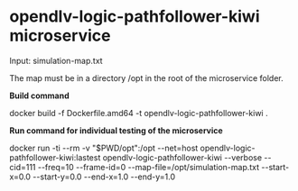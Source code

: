 # opendlv-logic-pathfollower-kiwi microservice

Input: simulation-map.txt

The map must be in a directory /opt in the root of the microservice folder.

**Build command**

docker build -f Dockerfile.amd64 -t opendlv-logic-pathfollower-kiwi .


**Run command for individual testing of the microservice**

docker run -ti --rm -v "$PWD/opt":/opt --net=host opendlv-logic-pathfollower-kiwi:lastest opendlv-logic-pathfollower-kiwi --verbose --cid=111 --freq=10 --frame-id=0 --map-file=/opt/simulation-map.txt --start-x=0.0 --start-y=0.0 --end-x=1.0 --end-y=1.0
